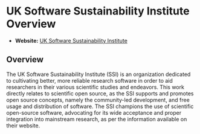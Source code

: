 # UK Software Sustainability Institute Overview

- **Website:** [UK Software Sustainability Institute](https://www.software.ac.uk/)

## Overview

The UK Software Sustainability Institute (SSI) is an organization dedicated to cultivating better, more reliable research software in order to aid researchers in their various scientific studies and endeavors. This work directly relates to scientific open source, as the SSI supports and promotes open source concepts, namely the community-led development, and free usage and distribution of software. The SSI champions the use of scientific open-source software, advocating for its wide acceptance and proper integration into mainstream research, as per the information available on their website.
